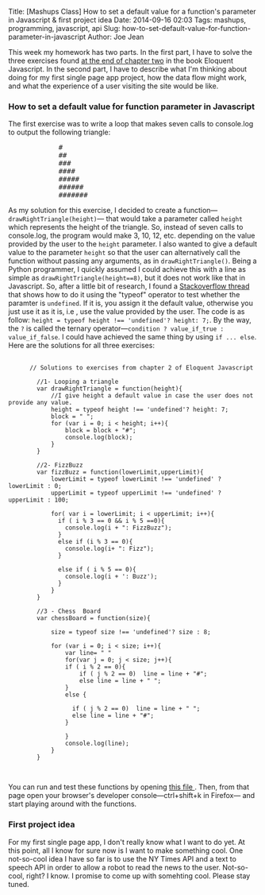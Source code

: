 Title: [Mashups Class] How to set a default value for a function's parameter in Javascript & first project idea
Date: 2014-09-16 02:03
Tags: mashups, programming, javascript, api
Slug: how-to-set-default-value-for-function-parameter-in-javascript
Author: Joe Jean

This week  my homework has two parts. In the first part, I have to solve the three exercises found <a href="http://eloquentjavascript.net/02_program_structure.html" target="_blank">at the end of chapter two</a> in the book Eloquent Javascript.<!-- PELICAN_END_SUMMARY --> In the second part, I have to describe what I'm thinking about doing for my first single page app project, how the data flow might work, and what the experience of a user visiting the site would be like.

### How to set a default value for function parameter in Javascript
The first exercise was to write a loop that makes seven calls to console.log to output the following triangle:

<pre>            #
            ##
            ###
            ####
            #####
            ######
            ####### </pre>



As my solution for this exercise, I decided to create a function&mdash;```drawRightTriangle(height)```&mdash; that would take a parameter called ```height``` which represents the height of the triangle. So, instead of seven calls to console.log, the program would make 3, 10, 12, etc. depending on the value provided by the user to the ```height``` parameter. I also wanted to  give a default value to the parameter ```height``` so that the user can alternatively call the function without passing any arguments, as in ```drawRightTriangle()```. Being a Python programmer, I quickly assumed
I could achieve this with a line as simple as ```drawRightTriangle(height==8)```, but it does not work like that in Javascript.
So, after a little bit of research, I found a <a href="http://stackoverflow.com/questions/894860/set-a-default-parameter-value-for-a-javascript-function" target="_blank">Stackoverflow thread</a> that shows how to do it using the "typeof" operator to test whether the paramter is ```undefined```. If it is, you assign it the default value, otherwise you just use it as it is, i.e , use the value provided by the user. The code is as follow: ```height = typeof height !== 'undefined'? height: 7;```. By the way, the ```?``` is called the ternary operator&mdash;```condition ? value_if_true : value_if_false```. I could have achieved the same thing by using ```if ... else```. Here are the solutions for all three exercises:
<pre>
    <code>
      // Solutions to exercises from chapter 2 of Eloquent Javascript

        //1- Looping a triangle
        var drawRightTriangle = function(height){
            //I give height a default value in case the user does not provide any value.
            height = typeof height !== 'undefined'? height: 7;
            block = " ";
            for (var i = 0; i < height; i++){
                block = block + "#";
                console.log(block);
            }
        }

        //2- FizzBuzz
        var fizzBuzz = function(lowerLimit,upperLimit){
            lowerLimit = typeof lowerLimit !== 'undefined' ? lowerLimit : 0;
            upperLimit = typeof upperLimit !== 'undefined' ? upperLimit : 100;

            for( var i = lowerLimit; i < upperLimit; i++){
              if ( i % 3 == 0 && i % 5 ==0){
                console.log(i + ": FizzBuzz");
              }
              else if (i % 3 == 0){
                console.log(i+ ": Fizz");
              }

              else if ( i % 5 == 0){
                console.log(i + ': Buzz');
              }
            }
        }

        //3 - Chess  Board
        var chessBoard = function(size){

            size = typeof size !== 'undefined'? size : 8;

            for (var i = 0; i < size; i++){
                var line= " "
                for(var j = 0; j < size; j++){
                if ( i % 2 == 0){
                    if ( j % 2 == 0)  line = line + "#";
                    else line = line + " ";
                }
                else {

                  if ( j % 2 == 0)  line = line + " ";
                  else line = line + "#";
                }

                }
                console.log(line);
            }
        }

</code>
</pre>

You can run and test these functions by opening <a href="/files/mashups/hmw_2.html" target="_blank"> this file </a>. Then, from that page open your browser's developer console&mdash;ctrl+shift+k in Firefox&mdash; and start playing around with the functions.


### First project idea
For my first single page app, I don't really know what I want to do yet. At this point, all I know for sure now is I want to make something cool. One not-so-cool idea I have so far is to use the NY Times API and a text to speech API in order to allow a robot to read the news to the user. Not-so-cool, right? I know. I promise to come up with somehting cool. Please stay tuned.
